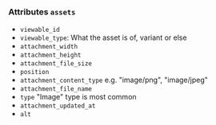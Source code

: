 ### Attributes `assets`
* `viewable_id`
* `viewable_type`: What the asset is of, variant or else
* `attachment_width`
* `attachment_height`
* `attachment_file_size`
* `position`
* `attachment_content_type` e.g. "image/png", "image/jpeg"
* `attachment_file_name`
* `type` "Image" type is most common
* `attachment_updated_at`
* `alt`
